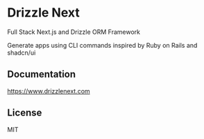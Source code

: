 # Drizzle Next

Full Stack Next.js and Drizzle ORM Framework

Generate apps using CLI commands inspired by Ruby on Rails and shadcn/ui

## Documentation

https://www.drizzlenext.com

## License

MIT

